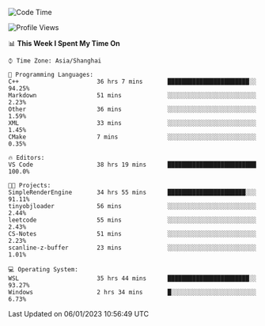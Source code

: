<!--START_SECTION:waka-->
![Code Time](http://img.shields.io/badge/Code%20Time-553%20hrs%204%20mins-blue)

![Profile Views](http://img.shields.io/badge/Profile%20Views-1-blue)

📊 **This Week I Spent My Time On** 

```text
⌚︎ Time Zone: Asia/Shanghai

💬 Programming Languages: 
C++                      36 hrs 7 mins       ███████████████████████░░   94.25% 
Markdown                 51 mins             ░░░░░░░░░░░░░░░░░░░░░░░░░   2.23% 
Other                    36 mins             ░░░░░░░░░░░░░░░░░░░░░░░░░   1.59% 
XML                      33 mins             ░░░░░░░░░░░░░░░░░░░░░░░░░   1.45% 
CMake                    7 mins              ░░░░░░░░░░░░░░░░░░░░░░░░░   0.35%

🔥 Editors: 
VS Code                  38 hrs 19 mins      █████████████████████████   100.0%

🐱‍💻 Projects: 
SimpleRenderEngine       34 hrs 55 mins      ██████████████████████░░░   91.11% 
tinyobjloader            56 mins             ░░░░░░░░░░░░░░░░░░░░░░░░░   2.44% 
leetcode                 55 mins             ░░░░░░░░░░░░░░░░░░░░░░░░░   2.43% 
CS-Notes                 51 mins             ░░░░░░░░░░░░░░░░░░░░░░░░░   2.23% 
scanline-z-buffer        23 mins             ░░░░░░░░░░░░░░░░░░░░░░░░░   1.01%

💻 Operating System: 
WSL                      35 hrs 44 mins      ███████████████████████░░   93.27% 
Windows                  2 hrs 34 mins       █░░░░░░░░░░░░░░░░░░░░░░░░   6.73%

```


 Last Updated on 06/01/2023 10:56:49 UTC
<!--END_SECTION:waka-->